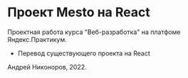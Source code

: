 # Проект Mesto на React

Проектная работа курса "Веб-разработка" на платфоме Яндекс.Практикум.

* Перевод существующего проекта на React

Андрей Никоноров, 2022.
